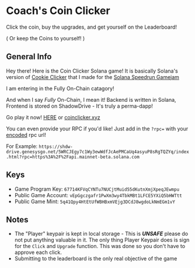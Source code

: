 # Coach's Coin Clicker

Click the coin, buy the upgrades, and get yourself on the Leaderboard! 

( Or keep the Coins to yourself! )

## General Info

Hey there! Here is the Coin Clicker Solana game! It is basically Solana's version of [Cookie Clicker](https://orteil.dashnet.org/cookieclicker/) that I made for the [Solana Speedrun Gamejam](https://solanaspeedrun.com/)

I am entering in the Fully On-Chain catagory!

And when I say *Fully* On-Chain, I mean it! Backend is written in Solana, Frontend is stored on ShadowDrive - It's truly a perma-dapp!

Go play it now! [HERE](https://shdw-drive.genesysgo.net/5WRCJEgy7c1Wy3ewWdfJcAePMCaUq4asyuP8sRgTQZYq/index.html) or [coinclicker.xyz](coinclicker.xyz)

You can even provide your RPC if you'd like! Just add in the `?rpc=` with your [encoded](https://www.urlencoder.org/) rpc url!

For Example:
`https://shdw-drive.genesysgo.net/5WRCJEgy7c1Wy3ewWdfJcAePMCaUq4asyuP8sRgTQZYq/index.html?rpc=https%3A%2F%2Fapi.mainnet-beta.solana.com`

## Keys
- Game Program Key: `67714KFVqCYNTu7NUCjtMuid55dKutnXmjXpeqJEwmpu`
- Public Game Account: `vEpGgczgafr1PwXm3wy4TbkMBt1LFCE5YXiQ5bHWTtt`
- Public Game Mint: `5q41Qpy4HtEtUfWBHBxmVEjg3DCdJ8wgdoLkNmEGm1vY`

## Notes
- The "Player" keypair is kept in local storage - This is ***UNSAFE*** please do not put anything valuable in it. The only thing Player Keypair does is sign for the `Click` and `Upgrade` function. This was done so you don't have to approve each click.
- Submitting to the leaderboard is the only real objective of the game